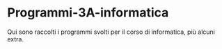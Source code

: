 # Programmi-3A-informatica
Qui sono raccolti i programmi svolti per il corso di informatica, più alcuni extra.
